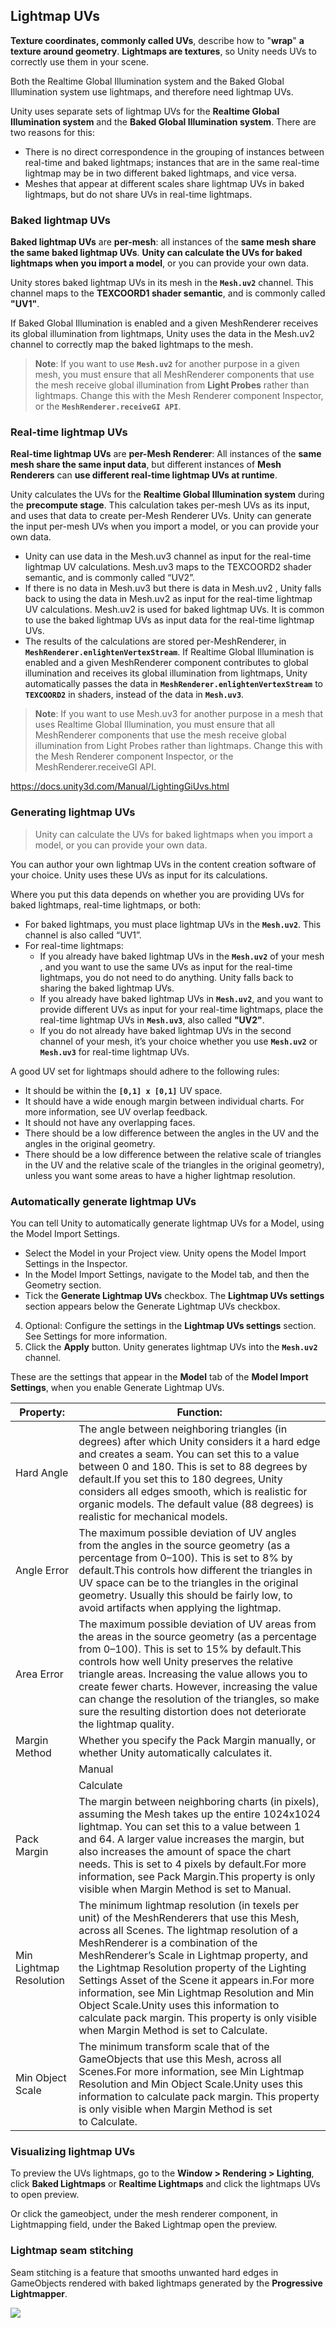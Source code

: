 ## Lightmap UVs

**Texture coordinates, commonly called UVs**, describe how to "**wrap**" **a texture around geometry**. **Lightmaps
 are textures**, so Unity needs UVs to correctly use them in your scene.


Both the Realtime Global Illumination
 system and the Baked Global Illumination system use lightmaps, and therefore need lightmap
 UVs.
 
 
Unity uses separate sets of lightmap UVs for the **Realtime Global Illumination system** and the **Baked Global Illumination system**. There are two reasons for this:

- There is no direct correspondence in the grouping of instances between real-time and baked lightmaps; instances that are in the same real-time lightmap may be in two different baked lightmaps, and vice versa.
- Meshes that appear at different scales share lightmap UVs in baked lightmaps, but do not share UVs in real-time lightmaps.


### Baked lightmap UVs
**Baked lightmap UVs** are **per-mesh**: all instances of the **same mesh share the same baked lightmap UVs**. **Unity can calculate the UVs for baked lightmaps when you import a model**, or you can provide your own data.

Unity stores baked lightmap UVs in its mesh in the **`Mesh.uv2`** channel. This channel maps to the **TEXCOORD1 shader semantic**, and is commonly called **"UV1"**.

If Baked Global Illumination is enabled and a given MeshRenderer receives its global illumination from lightmaps, Unity uses the data in the Mesh.uv2 channel to correctly map the baked lightmaps to the mesh.

> **Note**: If you want to use **`Mesh.uv2`** for another purpose in a given mesh, you must ensure that all MeshRenderer components that use the mesh receive global illumination from **Light Probes** rather than lightmaps. Change this with the Mesh Renderer component Inspector, or the **`MeshRenderer.receiveGI API`**.
 

### Real-time lightmap UVs
**Real-time lightmap UVs** are **per-Mesh Renderer**: 
All instances of the **same mesh share the same input data**, but different instances of **Mesh Renderers** can **use different real-time lightmap UVs at runtime**. 

Unity calculates the UVs for the **Realtime Global Illumination system** during the **precompute stage**. This calculation takes per-mesh UVs as its input, and uses that data to create per-Mesh Renderer UVs. Unity can generate the input per-mesh UVs when you import a model, or you can provide your own data.
 
- Unity can use data in the Mesh.uv3 channel as input for the real-time lightmap UV calculations. Mesh.uv3 maps to the TEXCOORD2 shader semantic, and is commonly called “UV2”.
- If there is no data in Mesh.uv3 but there is data in Mesh.uv2 , Unity falls back to using the data in Mesh.uv2 as input for the real-time lightmap UV calculations. Mesh.uv2 is used for baked lightmap UVs. It is common to use the baked lightmap UVs as input data for the real-time lightmap UVs.
- The results of the calculations are stored per-MeshRenderer, in **`MeshRenderer.enlightenVertexStream`**. If Realtime Global Illumination is enabled and a given MeshRenderer component contributes to global illumination and receives its global illumination from lightmaps, Unity automatically passes the data in **`MeshRenderer.enlightenVertexStream`** to **`TEXCOORD2`** in shaders, instead of the data in **`Mesh.uv3`**.


> **Note**: If you want to use Mesh.uv3 for another purpose in a mesh that uses Realtime Global Illumination, you must ensure that all MeshRenderer components that use the mesh receive global illumination from Light Probes rather than lightmaps. Change this with the Mesh Renderer component Inspector, or the MeshRenderer.receiveGI API.


https://docs.unity3d.com/Manual/LightingGiUvs.html


### Generating lightmap UVs

> Unity can calculate the UVs for baked lightmaps when you import a model, or you can provide your own data.

You can author your own lightmap UVs in the content creation software of your choice. Unity uses these UVs as input for its calculations.

Where you put this data depends on whether you are providing UVs for baked lightmaps, real-time lightmaps, or both:

- For baked lightmaps, you must place lightmap UVs in the **`Mesh.uv2`**. This channel is also called “UV1”.
- For real-time lightmaps:
  - If you already have baked lightmap UVs in the **`Mesh.uv2`** of your mesh
, and you want to use the same UVs as input for the real-time lightmaps, you do not need to do anything. Unity falls back to sharing the baked lightmap UVs.
  - If you already have baked lightmap UVs in **`Mesh.uv2`**, and you want to provide different UVs as input for your real-time lightmaps, place the real-time lightmap UVs in **`Mesh.uv3`**, also called **"UV2"**.
  - If you do not already have baked lightmap UVs in the second channel of your mesh, it’s your choice whether you use **`Mesh.uv2`** or **`Mesh.uv3`** for real-time lightmap UVs.


A good UV set for lightmaps should adhere to the following rules:

- It should be within the **`[0,1] x [0,1]`** UV space.
- It should have a wide enough margin between individual charts. For more information, see UV overlap feedback.
- It should not have any overlapping faces.
- There should be a low difference between the angles in the UV and the angles in the original geometry.
- There should be a low difference between the relative scale of triangles in the UV and the relative scale of the triangles in the original geometry), unless you want some areas to have a higher lightmap resolution.


### Automatically generate lightmap UVs
You can tell Unity to automatically generate lightmap UVs for a Model, using the Model Import Settings.

- Select the Model in your Project view. Unity opens the Model Import Settings in the Inspector.
- In the Model Import Settings, navigate to the Model tab, and then the Geometry section.
- Tick the **Generate Lightmap UVs** checkbox. The **Lightmap UVs settings** section appears below the Generate Lightmap UVs checkbox.
4. Optional: Configure the settings in the **Lightmap UVs settings** section. See Settings for more information.
5. Click the **Apply** button. Unity generates lightmap UVs into the **`Mesh.uv2`** channel.

These are the settings that appear in the **Model** tab of the **Model Import Settings**, when you enable Generate Lightmap UVs.


| Property: | Function: |
| --- | --- |
| Hard Angle | The angle between neighboring triangles (in degrees) after which Unity considers it a hard edge and creates a seam. You can set this to a value between 0 and 180. This is set to 88 degrees by default.If you set this to 180 degrees, Unity considers all edges smooth, which is realistic for organic models. The default value (88 degrees) is realistic for mechanical models. |
| Angle Error | The maximum possible deviation of UV angles from the angles in the source geometry (as a percentage from 0–100). This is set to 8% by default.This controls how different the triangles in UV space can be to the triangles in the original geometry. Usually this should be fairly low, to avoid artifacts when applying the lightmap. |
| Area Error | The maximum possible deviation of UV areas from the areas in the source geometry (as a percentage from 0–100). This is set to 15% by default.This controls how well Unity preserves the relative triangle areas. Increasing the value allows you to create fewer charts. However, increasing the value can change the resolution of the triangles, so make sure the resulting distortion does not deteriorate the lightmap quality. |
| Margin Method | Whether you specify the Pack Margin manually, or whether Unity automatically calculates it. |
|  | Manual |
|  | Calculate |
| Pack Margin | The margin between neighboring charts (in pixels), assuming the Mesh takes up the entire 1024x1024 lightmap. You can set this to a value between 1 and 64. A larger value increases the margin, but also increases the amount of space the chart needs. This is set to 4 pixels by default.For more information, see Pack Margin.This property is only visible when Margin Method is set to Manual. |
| Min Lightmap Resolution | The minimum lightmap resolution (in texels per unit) of the MeshRenderers that use this Mesh, across all Scenes. The lightmap resolution of a MeshRenderer is a combination of the MeshRenderer’s Scale in Lightmap property, and the Lightmap Resolution property of the Lighting Settings Asset of the Scene it appears in.For more information, see Min Lightmap Resolution and Min Object Scale.Unity uses this information to calculate pack margin. This property is only visible when Margin Method is set to Calculate. |
| Min Object Scale | The minimum transform scale that of the GameObjects that use this Mesh, across all Scenes.For more information, see Min Lightmap Resolution and Min Object Scale.Unity uses this information to calculate pack margin. This property is only visible when Margin Method is set to Calculate. |
 

### Visualizing lightmap UVs
To preview the UVs lightmaps, go to the **Window > Rendering > Lighting**, click **Baked Lightmaps** or **Realtime Lightmaps** and click the lightmaps UVs to open preview.

Or click the gameobject, under the mesh renderer component, in Lightmapping field, under the Baked Lightmap open the preview.


### Lightmap seam stitching

Seam stitching is a feature that smooths unwanted hard edges in GameObjects rendered with baked lightmaps generated by the **Progressive Lightmapper**.

![](../img/stitch_off.jpg)







